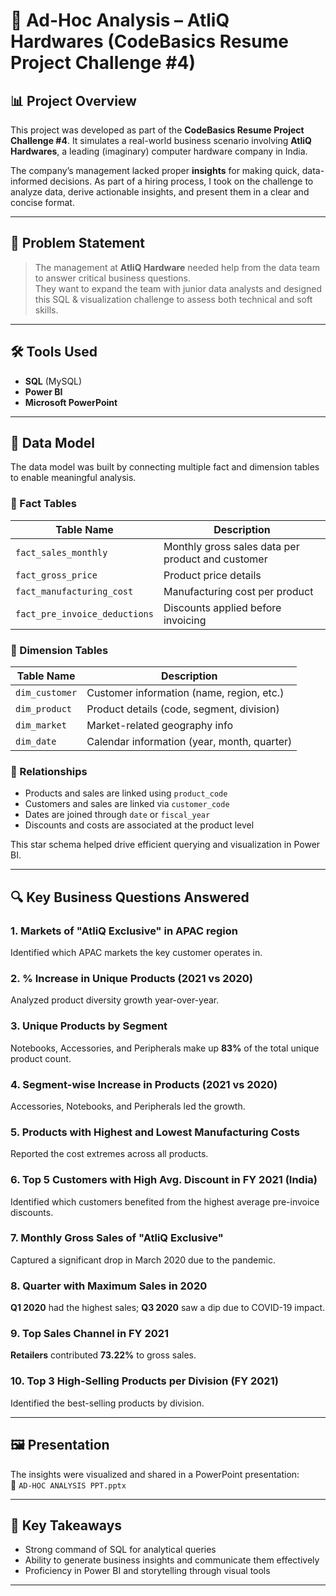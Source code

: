 # 💼 Ad-Hoc Analysis – AtliQ Hardwares (CodeBasics Resume Project Challenge #4)


## 📊 Project Overview

This project was developed as part of the **CodeBasics Resume Project Challenge #4**. It simulates a real-world business scenario involving **AtliQ Hardwares**, a leading (imaginary) computer hardware company in India.

The company’s management lacked proper **insights** for making quick, data-informed decisions. As part of a hiring process, I took on the challenge to analyze data, derive actionable insights, and present them in a clear and concise format.

---

## 🧠 Problem Statement

> The management at **AtliQ Hardware** needed help from the data team to answer critical business questions.  
> They want to expand the team with junior data analysts and designed this SQL & visualization challenge to assess both technical and soft skills.

---

## 🛠 Tools Used

- **SQL** (MySQL)
- **Power BI**
- **Microsoft PowerPoint**

---

## 📁 Data Model

The data model was built by connecting multiple fact and dimension tables to enable meaningful analysis. 

### 🧾 Fact Tables

| Table Name                 | Description                                       |
|----------------------------|---------------------------------------------------|
| `fact_sales_monthly`       | Monthly gross sales data per product and customer |
| `fact_gross_price`         | Product price details                             |
| `fact_manufacturing_cost`  | Manufacturing cost per product                    |
| `fact_pre_invoice_deductions` | Discounts applied before invoicing            |

### 🧭 Dimension Tables

| Table Name     | Description                                   |
|----------------|-----------------------------------------------|
| `dim_customer` | Customer information (name, region, etc.)     |
| `dim_product`  | Product details (code, segment, division)     |
| `dim_market`   | Market-related geography info                 |
| `dim_date`     | Calendar information (year, month, quarter)   |

### 🔗 Relationships

- Products and sales are linked using `product_code`
- Customers and sales are linked via `customer_code`
- Dates are joined through `date` or `fiscal_year`
- Discounts and costs are associated at the product level

This star schema helped drive efficient querying and visualization in Power BI.

---

## 🔍 Key Business Questions Answered

### 1. **Markets of "AtliQ Exclusive" in APAC region**
Identified which APAC markets the key customer operates in.

### 2. **% Increase in Unique Products (2021 vs 2020)**
Analyzed product diversity growth year-over-year.

### 3. **Unique Products by Segment**
Notebooks, Accessories, and Peripherals make up **83%** of the total unique product count.

### 4. **Segment-wise Increase in Products (2021 vs 2020)**
Accessories, Notebooks, and Peripherals led the growth.

### 5. **Products with Highest and Lowest Manufacturing Costs**
Reported the cost extremes across all products.

### 6. **Top 5 Customers with High Avg. Discount in FY 2021 (India)**
Identified which customers benefited from the highest average pre-invoice discounts.

### 7. **Monthly Gross Sales of "AtliQ Exclusive"**
Captured a significant drop in March 2020 due to the pandemic.

### 8. **Quarter with Maximum Sales in 2020**
**Q1 2020** had the highest sales; **Q3 2020** saw a dip due to COVID-19 impact.

### 9. **Top Sales Channel in FY 2021**
**Retailers** contributed **73.22%** to gross sales.

### 10. **Top 3 High-Selling Products per Division (FY 2021)**
Identified the best-selling products by division.

---

## 🖼 Presentation

The insights were visualized and shared in a PowerPoint presentation:  
📂 `AD-HOC ANALYSIS PPT.pptx`

---

## 📌 Key Takeaways

- Strong command of SQL for analytical queries
- Ability to generate business insights and communicate them effectively
- Proficiency in Power BI and storytelling through visual tools

---



